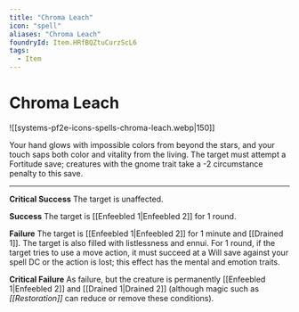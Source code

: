 ```yaml
---
title: "Chroma Leach"
icon: "spell"
aliases: "Chroma Leach"
foundryId: Item.HRfBQZtuCurzScL6
tags:
  - Item
---
```


# Chroma Leach
![[systems-pf2e-icons-spells-chroma-leach.webp|150]]

Your hand glows with impossible colors from beyond the stars, and your touch saps both color and vitality from the living. The target must attempt a Fortitude save; creatures with the gnome trait take a -2 circumstance penalty to this save.

* * *

**Critical Success** The target is unaffected.

**Success** The target is [[Enfeebled 1|Enfeebled 2]] for 1 round.

**Failure** The target is [[Enfeebled 1|Enfeebled 2]] for 1 minute and [[Drained 1]]. The target is also filled with listlessness and ennui. For 1 round, if the target tries to use a move action, it must succeed at a Will save against your spell DC or the action is lost; this effect has the mental and emotion traits.

**Critical Failure** As failure, but the creature is permanently [[Enfeebled 1|Enfeebled 2]] and [[Drained 1|Drained 2]] (although magic such as _[[Restoration]]_ can reduce or remove these conditions).
